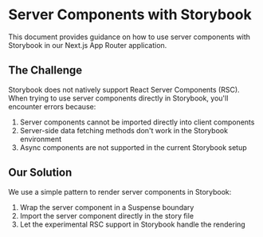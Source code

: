 # Server Components with Storybook

This document provides guidance on how to use server components with Storybook in our Next.js App Router application.

## The Challenge

Storybook does not natively support React Server Components (RSC). When trying to use server components directly in Storybook, you'll encounter errors because:

1. Server components cannot be imported directly into client components
2. Server-side data fetching methods don't work in the Storybook environment
3. Async components are not supported in the current Storybook setup

## Our Solution

We use a simple pattern to render server components in Storybook:

1. Wrap the server component in a Suspense boundary
2. Import the server component directly in the story file
3. Let the experimental RSC support in Storybook handle the rendering
